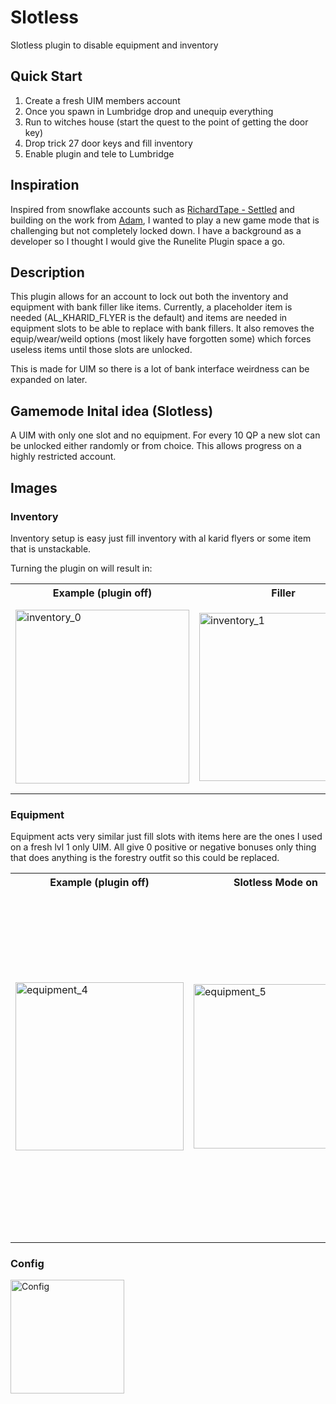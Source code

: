 # Slotless
Slotless plugin to disable equipment and inventory

## Quick Start
1. Create a fresh UIM members account
2. Once you spawn in Lumbridge drop and unequip everything 
3. Run to witches house (start the quest to the point of getting the door key)
4. Drop trick 27 door keys and fill inventory 
5. Enable plugin and tele to Lumbridge

## Inspiration
Inspired from snowflake accounts such as [RichardTape - Settled](https://www.youtube.com/watch?v=2Jk8e59-Jlo) and building on the work from [Adam](https://github.com/Adam-/runelite-plugins/tree/item-filler), I wanted to play a new game mode that is challenging but not completely locked down. I have a background as a developer so I thought I would give the Runelite Plugin space a go. 

## Description
This plugin allows for an account to lock out both the inventory and equipment with bank filler like items. Currently, a placeholder item is needed (AL_KHARID_FLYER is the default) and items are needed in equipment slots to be able to replace with bank fillers. It also removes the equip/wear/weild options (most likely have forgotten some) which forces useless items until those slots are unlocked.

This is made for UIM so there is a lot of bank interface weirdness can be expanded on later. 

## Gamemode Inital idea (Slotless)
A UIM with only one slot and no equipment. For every 10 QP a new slot can be unlocked either randomly or from choice. This allows progress on a highly restricted account. 

## Images
### Inventory
Inventory setup is easy just fill inventory with al karid flyers or some item that is unstackable.

Turning the plugin on will result in:
<table>
  <tr>
    <th>Example (plugin off)</th>
    <th>Filler</th>
    <th>Menu actions</th>
    <th>Equipment actions</th>
  </tr>
  <tr>
    <td><img width="278" alt="inventory_0" src="https://github.com/runelite/plugin-hub/assets/29591318/f3c3d453-604a-4fa9-ac88-2f4ef1d491ec"></td>
    <td><img width="269" alt="inventory_1" src="https://github.com/runelite/plugin-hub/assets/29591318/273303f4-b6af-44ea-b7ee-230d3ee31ccc"></td>
    <td><img width="265" alt="inventory_3" src="https://github.com/runelite/plugin-hub/assets/29591318/ff590186-ad14-42e6-841e-a7dbc333428d"></td>
    <td><img width="301" alt="inventory_4" src="https://github.com/runelite/plugin-hub/assets/29591318/93c14998-a880-4762-98e4-565814d068f4"></td>
  </tr>
</table>

### Equipment
Equipment acts very similar just fill slots with items here are the ones I used on a fresh lvl 1 only UIM.
All give 0 positive or negative bonuses only thing that does anything is the forestry outfit so this could be replaced.
<table>
  <tr>
    <th>Example (plugin off)</th>
    <th>Slotless Mode on</th>
    <th>Equipment interface</th>
  </tr>
  <tr>
    <td><img width="269" alt="equipment_4" src="https://github.com/runelite/plugin-hub/assets/29591318/435762d7-0e2b-499c-ae4c-9b11b18cf465"></td>
    <td><img width="263" alt="equipment_5" src="https://github.com/runelite/plugin-hub/assets/29591318/10d396c7-7be9-4fbb-8316-e6ec93cdab63"></td>
    <td><img width="556" alt="equipment_6" src="https://github.com/runelite/plugin-hub/assets/29591318/945e5c57-e9a7-4486-b7ce-8514edfb585a"></td>
  </tr>
</table>

### Config
<img width="182" alt="Config" src="https://github.com/runelite/plugin-hub/assets/29591318/a4ad861f-c4f9-4d13-8274-202b7d9fcd01">

